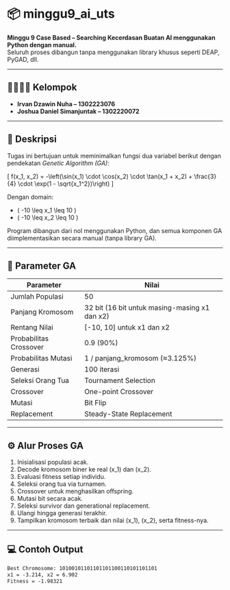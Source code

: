 # 📦 minggu9_ai_uts

**Minggu 9 Case Based – Searching Kecerdasan Buatan AI menggunakan Python dengan manual.**  
Seluruh proses dibangun tanpa menggunakan library khusus seperti DEAP, PyGAD, dll.

---

## 👨‍👩‍👦‍👦 Kelompok

- **Irvan Dzawin Nuha – 1302223076**
- **Joshua Daniel Simanjuntak – 1302220072**

---

## 📌 Deskripsi

Tugas ini bertujuan untuk meminimalkan fungsi dua variabel berikut dengan pendekatan *Genetic Algorithm (GA)*:

\[
f(x_1, x_2) = -\left(\sin(x_1) \cdot \cos(x_2) \cdot \tan(x_1 + x_2) + \frac{3}{4} \cdot \exp(1 - \sqrt{x_1^2})\right)
\]

Dengan domain:
- \( -10 \leq x_1 \leq 10 \)
- \( -10 \leq x_2 \leq 10 \)

Program dibangun dari nol menggunakan Python, dan semua komponen GA diimplementasikan secara manual (tanpa library GA).

---

## 🔧 Parameter GA

| Parameter           | Nilai                            |
|--------------------|----------------------------------|
| Jumlah Populasi    | 50                               |
| Panjang Kromosom   | 32 bit (16 bit untuk masing-masing x1 dan x2) |
| Rentang Nilai      | [-10, 10] untuk x1 dan x2         |
| Probabilitas Crossover | 0.9 (90%)                    |
| Probabilitas Mutasi | 1 / panjang_kromosom (≈3.125%)   |
| Generasi           | 100 iterasi                      |
| Seleksi Orang Tua  | Tournament Selection              |
| Crossover          | One-point Crossover               |
| Mutasi             | Bit Flip                          |
| Replacement        | Steady-State Replacement          |

---

## ⚙️ Alur Proses GA

1. Inisialisasi populasi acak.
2. Decode kromosom biner ke real \(x_1\) dan \(x_2\).
3. Evaluasi fitness setiap individu.
4. Seleksi orang tua via turnamen.
5. Crossover untuk menghasilkan offspring.
6. Mutasi bit secara acak.
7. Seleksi survivor dan generational replacement.
8. Ulangi hingga generasi terakhir.
9. Tampilkan kromosom terbaik dan nilai \(x_1\), \(x_2\), serta fitness-nya.

---

## 💻 Contoh Output

```txt
Best Chromosome: 10100101101101101100110101101101
x1 = -3.214, x2 = 6.902
Fitness = -1.98321
